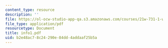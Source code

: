 ```yaml
---
content_type: resource
description: ''
file: https://ol-ocw-studio-app-qa.s3.amazonaws.com/courses/21w-731-1-writing-and-experience-exploring-self-in-society-spring-2004/b2e48ac78c24290e84dd4addaaf25b5a_info1.pdf
file_type: application/pdf
resourcetype: Document
title: info1.pdf
uid: b2e48ac7-8c24-290e-84dd-4addaaf25b5a
---
```

